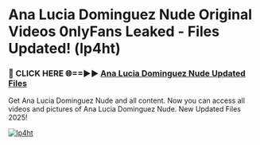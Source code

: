 # Ana Lucia Dominguez Nude Original Videos 0nlyFans Leaked - Files Updated! (lp4ht)

<h3>🔴 CLICK HERE 🌐==►► <a href="https://tinyurl.com/52m3yx9h" rel="nofollow">Ana Lucia Dominguez Nude Updated Files</a></h3>

Get Ana Lucia Dominguez Nude and all content. Now you can access all videos and pictures of Ana Lucia Dominguez Nude. New Updated Files 2025!

[![lp4ht](https://i.imgur.com/TnHtlc8.gif)](https://tinyurl.com/52m3yx9h)

